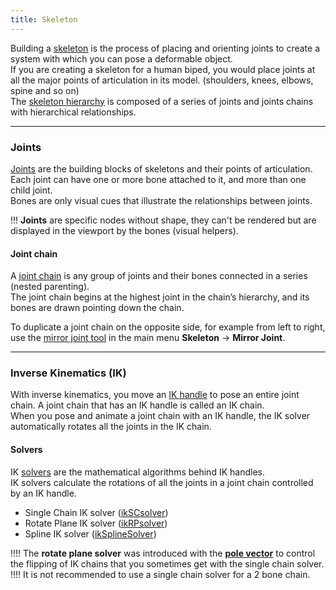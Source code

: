 ```yaml
---
title: Skeleton
---
```


Building a [skeleton](https://help.autodesk.com/view/MAYAUL/2020/ENU/?guid=GUID-906B71D3-C153-4880-A8EF-F9A6D1AE4AD5) is the process of placing and orienting joints to create a system with which you can pose a deformable object.  
If you are creating a skeleton for a human biped, you would place joints at all the major points of articulation in its model. (shoulders, knees, elbows, spine and so on)  
The [skeleton hierarchy](https://help.autodesk.com/view/MAYAUL/2020/ENU/?guid=GUID-DC88B9A7-593B-427E-9BED-4D7822B0E0B6) is composed of a series of joints and joints chains with hierarchical relationships.  

___
### Joints

[Joints](https://help.autodesk.com/view/MAYAUL/2020/ENU/?guid=GUID-1B59334F-2605-44C3-B584-A55B239A2CBE) are the building blocks of skeletons and their points of articulation. Each joint can have one or more bone attached to it, and more than one child joint.  
Bones are only visual cues that illustrate the relationships between joints.  

!!! **Joints** are specific nodes without shape, they can't be rendered but are displayed in the viewport by the bones (visual helpers).  

#### Joint chain
A [joint chain](https://help.autodesk.com/view/MAYAUL/2020/ENU/?guid=GUID-267B988F-4E21-4963-BF6A-478E5F6FEF81) is any group of joints and their bones connected in a series (nested parenting).  
The joint chain begins at the highest joint in the chain’s hierarchy, and its bones are drawn pointing down the chain.  

To duplicate a joint chain on the opposite side, for example from left to right, use the [mirror joint tool](https://help.autodesk.com/view/MAYAUL/2020/ENU/?guid=GUID-CEA7B7ED-10B9-43C7-AD15-8B7E4DC44360) in the main menu **Skeleton** -> **Mirror Joint**.  

___
### Inverse Kinematics (IK)

With inverse kinematics, you move an [IK handle](https://help.autodesk.com/view/MAYAUL/2020/ENU/?guid=GUID-A68E47F5-8F28-48C1-9B0F-370AA57ADDA8) to pose an entire joint chain. A joint chain that has an IK handle is called an IK chain.  
When you pose and animate a joint chain with an IK handle, the IK solver automatically rotates all the joints in the IK chain. 

#### Solvers
IK [solvers](https://help.autodesk.com/view/MAYAUL/2020/ENU/?guid=GUID-952FC4B3-19A6-4055-B034-3A7D15EC66D6) are the mathematical algorithms behind IK handles.  
IK solvers calculate the rotations of all the joints in a joint chain controlled by an IK handle.

- Single Chain IK solver ([ikSCsolver](https://help.autodesk.com/view/MAYAUL/2020/ENU/?guid=GUID-44AFF765-D81B-4A30-81A2-97FC7F683889))
- Rotate Plane IK solver ([ikRPsolver](https://help.autodesk.com/view/MAYAUL/2020/ENU/?guid=GUID-9942FFB5-65C2-46E2-B5A3-297667A9FB5D))
- Spline IK solver ([ikSplineSolver](https://help.autodesk.com/view/MAYAUL/2020/ENU/?guid=GUID-B4EF8784-92D1-4D83-9CA5-A692D06607B8))

!!!! The **rotate plane solver** was introduced with the [**pole vector**](https://help.autodesk.com/view/MAYAUL/2020/ENU/?guid=GUID-73C8C5B2-B0F8-4B96-9BB3-8AD257747E3D) to control the flipping of IK chains that you sometimes get with the single chain solver.  
!!!! It is not recommended to use a single chain solver for a 2 bone chain.